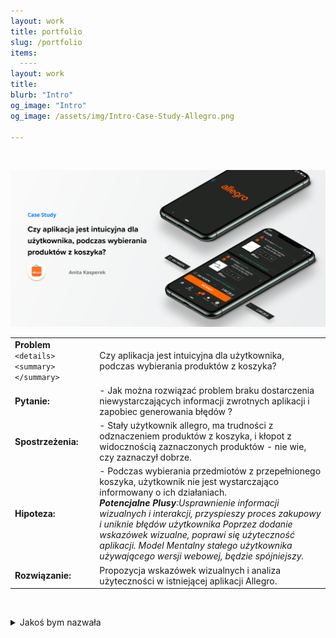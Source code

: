 ```yaml
---
layout: work
title: portfolio
slug: /portfolio
items:
  ----
layout: work
title: 
blurb: "Intro"
og_image: "Intro"
og_image: /assets/img/Intro-Case-Study-Allegro.png
      
---   
```

<br>

[![image-text markdown="1"](https://raw.githubusercontent.com/AnitakasperekUX/AnitakasperekUX.github.io/main/assets/img/tytul.png)](https://raw.githubusercontent.com/AnitakasperekUX/AnitakasperekUX.github.io/main/assets/img/tytul.png)
<br>






|                                            |                                                              |
| ------------------------------------------ | ------------------------------------------------------------ |
| **Problem** `<details><summary></summary>` | Czy aplikacja jest intuicyjna dla użytkownika, podczas wybierania produktów z koszyka? |
| **Pytanie:**<br>                           | - Jak można rozwiązać problem braku dostarczenia niewystarczających informacji zwrotnych aplikacji i zapobiec generowania błędów ?<br> |
| **Spostrzeżenia:**                         | - Stały użytkownik allegro, ma trudności z odznaczeniem produktów z koszyka, i kłopot z widocznością zaznaczonych produktów - nie wie, czy zaznaczył dobrze. |
| **Hipoteza:**                              | - Podczas wybierania przedmiotów z przepełnionego koszyka, użytkownik nie jest wystarczająco informowany o ich działaniach. <br>***Potencjalne Plusy**:Usprawnienie informacji wizualnych i interakcji, przyspieszy proces zakupowy i uniknie błędów użytkownika Poprzez dodanie wskazówek wizualne, poprawi się użyteczność aplikacji. Model Mentalny stałego użytkownika używającego wersji webowej, będzie spójniejszy.* |
| **Rozwiązanie:**                           | Propozycja wskazówek wizualnych i analiza użyteczności w istniejącej aplikacji Allegro. |










<br></details>
<details><summary>Jakoś bym nazwała</summary>

